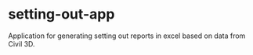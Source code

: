 # setting-out-app
Application for generating setting out reports in excel based on data from Civil 3D.  
